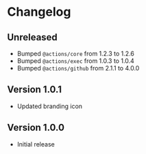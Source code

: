 # Changelog

## Unreleased

- Bumped `@actions/core` from 1.2.3 to 1.2.6
- Bumped `@actions/exec` from 1.0.3 to 1.0.4
- Bumped `@actions/github` from 2.1.1 to 4.0.0

## Version 1.0.1

- Updated branding icon

## Version 1.0.0

- Initial release

